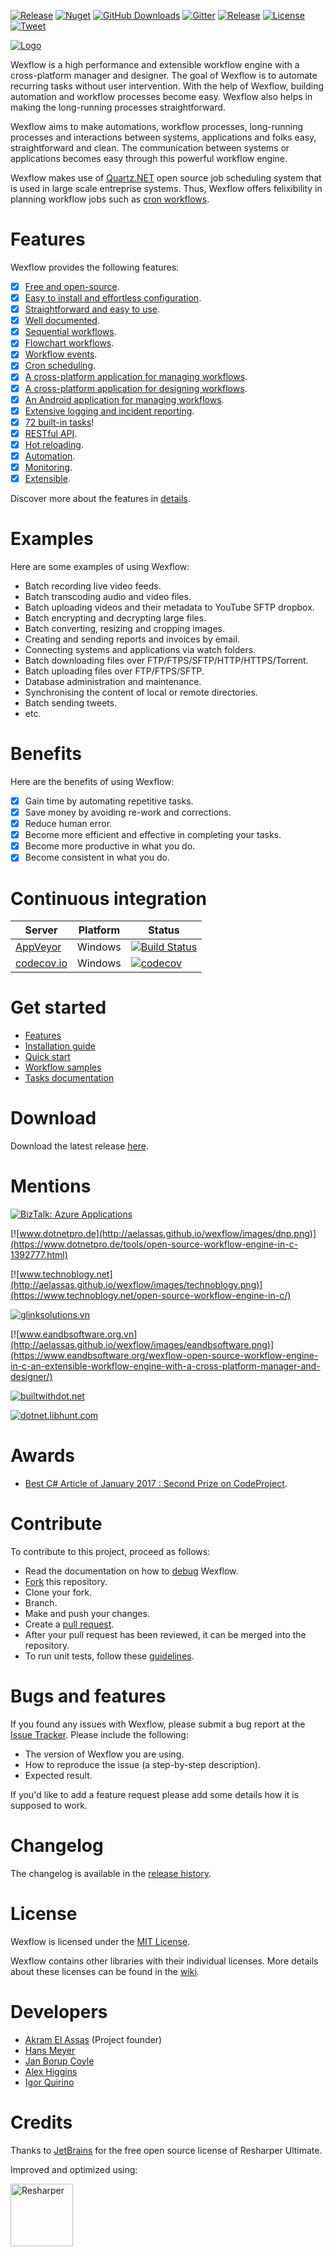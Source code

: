 [![Release](http://img.shields.io/badge/release-v2.8-brightgreen.svg)](https://github.com/aelassas/Wexflow/releases/latest) [![Nuget](http://img.shields.io/badge/nuget-v2.8.1-blue.svg)](https://www.nuget.org/packages/Wexflow) [![GitHub Downloads](https://img.shields.io/github/downloads/aelassas/Wexflow/total.svg)](https://www.somsubhra.com/github-release-stats/?username=aelassas&repository=Wexflow) [![Gitter](https://badges.gitter.im/Join%20Chat.svg)](https://gitter.im/Wexflow/Lobby) [![Release](http://img.shields.io/badge/prs-welcome-brightgreen.svg)](https://github.com/aelassas/Wexflow#contribute) [![License](http://img.shields.io/badge/license-MIT-blue.svg)](https://github.com/aelassas/Wexflow/blob/master/LICENSE.txt) [![Tweet](https://img.shields.io/twitter/url/http/shields.io.svg?style=social)](https://twitter.com/intent/tweet?text=Wexflow%20-%20Open%20source%20workflow%20engine&url=https://wexflow.github.io&via=aelassas_dev&hashtags=wexflow,workflow)

<!--
[![NuGet Downloads](https://img.shields.io/nuget/dt/Wexflow.svg)](https://www.nuget.org/packages/Wexflow/)
-->

[![Logo](https://aelassas.github.io/wexflow/images/wexflow.png "Logo")](https://wexflow.github.io/)

<!--
[![forthebadge](http://aelassas.github.io/wexflow/images/made-with-c-sharp.svg)](http://forthebadge.com)
[![forthebadge](http://aelassas.github.io/wexflow/images/built-with-love.svg)](http://forthebadge.com)
-->

Wexflow is a high performance and extensible workflow engine with a cross-platform manager and designer. The goal of Wexflow is to automate recurring tasks without user intervention. With the help of Wexflow, building automation and workflow processes become easy. Wexflow also helps in making the long-running processes straightforward. 

Wexflow aims to make automations, workflow processes, long-running processes and interactions between systems, applications and folks easy, straightforward and clean. The communication between systems or applications becomes easy through this powerful workflow engine.

Wexflow makes use of [Quartz.NET](https://www.quartz-scheduler.net/) open source job scheduling system that is used in large scale entreprise systems. Thus, Wexflow offers felixibility in planning workflow jobs such as [cron workflows](https://github.com/aelassas/Wexflow/wiki/Cron-scheduling).

# Features

Wexflow provides the following features:

- [x] [Free and open-source](https://github.com/aelassas/Wexflow/wiki/Free-and-open-source).
- [x] [Easy to install and effortless configuration](https://github.com/aelassas/Wexflow/wiki/Installation).
- [x] [Straightforward and easy to use](https://github.com/aelassas/Wexflow/wiki/Usage).
- [x] [Well documented](https://github.com/aelassas/Wexflow/wiki/).
- [x] [Sequential workflows](https://github.com/aelassas/Wexflow/wiki/Samples#sequential-workflows).
- [x] [Flowchart workflows](https://github.com/aelassas/Wexflow/wiki/Samples#flowchart-workflows).
- [x] [Workflow events](https://github.com/aelassas/Wexflow/wiki/Samples#workflow-events).
- [x] [Cron scheduling](https://github.com/aelassas/Wexflow/wiki/Cron-scheduling).
- [x] [A cross-platform application for managing workflows](https://github.com/aelassas/Wexflow/wiki/Usage#wexflow-manager).
- [x] [A cross-platform application for designing workflows](https://github.com/aelassas/Wexflow/wiki/Usage#wexflow-web-designer).
- [x] [An Android application for managing workflows](https://github.com/aelassas/Wexflow/wiki/Usage#wexflow-android-manager).
- [x] [Extensive logging and incident reporting](https://github.com/aelassas/Wexflow/wiki/Logging).
- [x] [72 built-in tasks](https://github.com/aelassas/Wexflow/wiki/Tasks-documentation)!
- [x] [RESTful API](https://github.com/aelassas/Wexflow/wiki/RESTful-API).
- [x] [Hot reloading](https://github.com/aelassas/Wexflow/wiki/Hot-reloading).
- [x] [Automation](https://github.com/aelassas/Wexflow/wiki/Automation).
- [x] [Monitoring](https://github.com/aelassas/Wexflow/wiki/Monitoring).
- [x] [Extensible](https://github.com/aelassas/Wexflow/wiki/Extensible).

Discover more about the features in [details](https://github.com/aelassas/Wexflow/wiki).

# Examples

Here are some examples of using Wexflow:

- Batch recording live video feeds.
- Batch transcoding audio and video files.
- Batch uploading videos and their metadata to YouTube SFTP dropbox.
- Batch encrypting and decrypting large files.
- Batch converting, resizing and cropping images.
- Creating and sending reports and invoices by email.
- Connecting systems and applications via watch folders.
- Batch downloading files over FTP/FTPS/SFTP/HTTP/HTTPS/Torrent.
- Batch uploading files over FTP/FTPS/SFTP.
- Database administration and maintenance.
- Synchronising the content of local or remote directories.
- Batch sending tweets.
- etc.

# Benefits

Here are the benefits of using Wexflow:

- [x] Gain time by automating repetitive tasks.
- [x] Save money by avoiding re-work and corrections.
- [x] Reduce human error.
- [x] Become more efficient and effective in completing your tasks.
- [x] Become more productive in what you do.
- [x] Become consistent in what you do.

# Continuous integration

|  Server | Platform | Status |
----------|--------|----------|
| [AppVeyor](https://www.appveyor.com/) | Windows |[![Build Status](https://ci.appveyor.com/api/projects/status/github/aelassas/Wexflow?svg=true)](https://ci.appveyor.com/project/aelassas/wexflow)|
|[codecov.io](https://codecov.io)|Windows|[![codecov](https://codecov.io/gh/aelassas/Wexflow/branch/master/graph/badge.svg)](https://codecov.io/gh/aelassas/Wexflow)|

# Get started

- [Features](https://github.com/aelassas/Wexflow/wiki)
- [Installation guide](https://github.com/aelassas/Wexflow/wiki/Installation)
- [Quick start](https://github.com/aelassas/Wexflow/wiki/Usage)
- [Workflow samples](https://github.com/aelassas/Wexflow/wiki/Samples)
- [Tasks documentation](https://github.com/aelassas/Wexflow/wiki/Tasks-documentation)

# Download

Download the latest release [here](https://github.com/aelassas/Wexflow/releases/latest).

# Mentions

[![BizTalk: Azure Applications](http://aelassas.github.io/wexflow/images/biztalk-azure-applications.jpg)](https://www.amazon.com/BizTalk-Azure-Applications-Suren-Machiraju-ebook/dp/B06Y6GPN54/) 

[![www.dotnetpro.de](http://aelassas.github.io/wexflow/images/dnp.png)](https://www.dotnetpro.de/tools/open-source-workflow-engine-in-c-1392777.html) 

[![www.technoblogy.net](http://aelassas.github.io/wexflow/images/technoblogy.png)](https://www.technoblogy.net/open-source-workflow-engine-in-c/)

[![glinksolutions.vn](http://aelassas.github.io/wexflow/images/glinksolutions.png)](https://glinksolutions.vn/2018/10/13/wexflow-open-source-workflow-engine-c/)

[![www.eandbsoftware.org.vn](http://aelassas.github.io/wexflow/images/eandbsoftware.png)](https://www.eandbsoftware.org/wexflow-open-source-workflow-engine-in-c-an-extensible-workflow-engine-with-a-cross-platform-manager-and-designer/)

[![builtwithdot.net](http://aelassas.github.io/wexflow/images/builtwithdot.png)](https://builtwithdot.net/project/180/wexflow)

[![dotnet.libhunt.com](http://aelassas.github.io/wexflow/images/awesome.net.png)](https://dotnet.libhunt.com/wexflow-alternatives)

# Awards

- [Best C# Article of January 2017 : Second Prize on CodeProject](https://www.codeproject.com/Articles/1164009/Wexflow-Open-source-workflow-engine-in-Csharp).

# Contribute
To contribute to this project, proceed as follows:
- Read the documentation on how to [debug](https://github.com/aelassas/Wexflow/wiki/Debug) Wexflow.
- [Fork](https://guides.github.com/activities/forking/) this repository.
- Clone your fork.
- Branch.
- Make and push your changes.
- Create a [pull request](https://help.github.com/articles/creating-a-pull-request/).
- After your pull request has been reviewed, it can be merged into the repository.
- To run unit tests, follow these [guidelines](https://github.com/aelassas/Wexflow/wiki/How-to-run-unit-tests%3F).

# Bugs and features
  
 If you found any issues with Wexflow, please submit a bug report at the [Issue Tracker](https://github.com/aelassas/Wexflow/issues). Please include the following:
 
  - The version of Wexflow you are using.
  - How to reproduce the issue (a step-by-step description).
  - Expected result.
 
If you'd like to add a feature request please add some details how it is supposed to work.

# Changelog

The changelog is available in the [release history](https://github.com/aelassas/Wexflow/wiki/History).

# License

Wexflow is licensed under the [MIT License](https://github.com/aelassas/Wexflow/blob/master/LICENSE.txt). 

Wexflow contains other libraries with their individual licenses. More details about these licenses can be found in the [wiki](https://github.com/aelassas/Wexflow/wiki/License).

# Developers
- [Akram El Assas](https://github.com/aelassas) (Project founder)
- [Hans Meyer](https://github.com/HaMster21) 
- [Jan Borup Coyle](https://github.com/janborup) 
- [Alex Higgins](https://github.com/alexhiggins732)
- [Igor Quirino](https://github.com/iquirino)

# Credits

Thanks to [JetBrains](https://www.jetbrains.com) for the free open source license of Resharper Ultimate.

Improved and optimized using:

<a href="https://www.jetbrains.com/resharper/"><img src="https://aelassas.github.io/wexflow/images/logo_resharper.gif" alt="Resharper" width="100" /></a>
